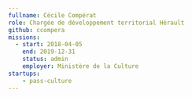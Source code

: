 ```yaml
---
fullname: Cécile Compérat
role: Chargée de développement territorial Hérault
github: ccompera
missions:
  - start: 2018-04-05
    end: 2019-12-31
    status: admin
    employer: Ministère de la Culture
startups:
    - pass-culture
---
```

